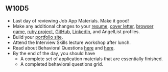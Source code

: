 ## W10D5
* Last day of reviewing Job App Materials. Make it good!
* Make any additional changes to your [resume][resume], [cover letter][cover-letter], [browser game][browser-game], [ruby project][code-intensive], [GitHub][github], [LinkedIn][linkedin], and AngelList profiles.
* Build your [portfolio site][portfolio].
* Attend the Interview Skills lecture workshop after lunch.
* Read about Behavioral Questions [here][31-questions] and [here][STAR-statements].  
* By the end of the day, you should have
  * A complete set of application materials that are essentially finished.
  * A completed behavioral questions grid.

[resume]: ../self-presentation/resume.md
[cover-letter]: ../self-presentation/cover_letter.md
[portfolio]: ../self-presentation/portfolio.md
[code-intensive]: ../self-presentation/code_intensive.md
[browser-game]: ../self-presentation/browser_game.md
[readme]: ../self-presentation/example_readmes.md
[personal-pitch]: ../self-presentation/personal-pitch.md
[what-software-engineers-do]: ../engineering-culture/software_engineer_work.md
[big-o]: ../interview-prep/big_o.md
[linkedin]: ../self-presentation/linkedin.md
[github]: ../self-presentation/github.md
[31-questions]: https://www.themuse.com/advice/30-behavioral-interview-questions-you-should-be-ready-to-answer
[STAR-statements]: http://www.rightattitudes.com/2008/07/15/star-technique-answer-interview-questions/

[portfolio]: ../self-presentation/portfolio.md
